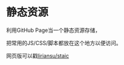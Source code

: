 # 静态资源

利用GitHub Page当一个静态资源存储，

把常用的JS/CSS/脚本都放在这个地方以便访问。

网页版可以戳[liriansu/staic][static]


[static]: http://liriansu.com/static/index.html
